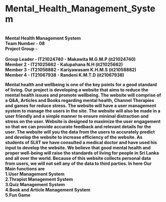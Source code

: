 # Mental_Health_Management_System
<br>
<b> Mental Health Management System </br>
Team Number - 08 </br>
Project Group - </br>
<br>
Group Leader - IT21024740 - Makawita M.G.M.P (it21024740) </br>
Member 2 - IT21025662 - Kalupahana N.H (it21025662) </br> 
Member 3 - IT21058882 - Kariyawasam K.H.M.S (it21058882) </br>
Member 4 - IT21067938 - Randeni K.M.T.D (it21067938) </br>

Mental health and wellbeing is one of the key points for a good standard of living. Our project is developing a website that aims to reduce the 
mental health issues and promote wellbeing. The website will comprise of a Q&A, Articles and Books regarding mental health, Channel Therapies and games for 
reduce stress. The website will have a user management system to manage the users in the site. The website will also 
be made in a user friendly and a simple manner to ensure minimal distraction and stress on the user. Website is designed to maximize the user 
engagement so that we can provide accurate feedback and relevant details for the user. The website will you the data from the users to accurately 
predict and develop the website to increase efficiency of the website. As students of SLIIT we have consulted a medical doctor and have used 
his input to develop the website. We believe that good mental health and proper well-being will raise the standards of living for people in Sri Lanka and all over the world. Because of this website collects personal data from users, we will not sell any of the data to third parties.
In here Our Main functions are  <br>
1.User Management System <br>
2.Thrapist Management System <br> 
3.Quiz Management System <br>
4.Book and Article Management System <br>
5.Fun Game
